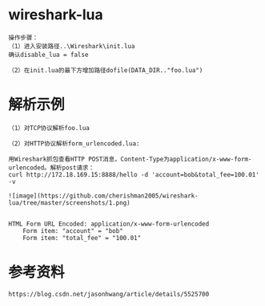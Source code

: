 # wireshark-lua

	操作步骤：
	（1）进入安装路径..\Wireshark\init.lua
	确认disable_lua = false

	（2）在init.lua的最下方增加路径dofile(DATA_DIR.."foo.lua")



# 解析示例

	（1）对TCP协议解析foo.lua

	（2）对HTTP协议解析form_urlencoded.lua:

	用Wireshark抓包查看HTTP POST消息，Content-Type为application/x-www-form-urlencoded。解析post请求：
	curl http://172.18.169.15:8888/hello -d 'account=bob&total_fee=100.01' -v
	
	![image](https://github.com/cherishman2005/wireshark-lua/tree/master/screenshots/1.png)
	

	HTML Form URL Encoded: application/x-www-form-urlencoded
		Form item: "account" = "bob"
		Form item: "total_fee" = "100.01"

# 参考资料

	https://blog.csdn.net/jasonhwang/article/details/5525700 